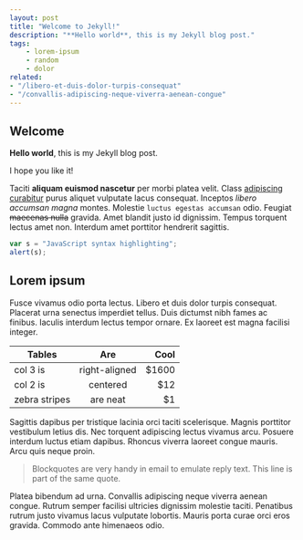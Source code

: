 ```yaml
---
layout: post
title: "Welcome to Jekyll!"
description: "**Hello world**, this is my Jekyll blog post."
tags: 
    - lorem-ipsum 
    - random
    - dolor
related:
- "/libero-et-duis-dolor-turpis-consequat"
- "/convallis-adipiscing-neque-viverra-aenean-congue"
---
```


## Welcome

**Hello world**, this is my Jekyll blog post.

I hope you like it!

Taciti **aliquam euismod nascetur** per morbi platea velit. Class [adipiscing curabitur](#) purus aliquet vulputate lacus consequat. Inceptos _libero accumsan magna_ montes. Molestie `luctus egestas accumsan` odio. Feugiat ~~maecenas nulla~~ gravida. Amet blandit justo id dignissim. Tempus torquent lectus amet non. Interdum amet porttitor hendrerit sagittis.

```js
var s = "JavaScript syntax highlighting";
alert(s);
```

## Lorem ipsum

Fusce vivamus odio porta lectus. Libero et duis dolor turpis consequat. Placerat urna senectus imperdiet tellus. Duis dictumst nibh fames ac finibus. Iaculis interdum lectus tempor ornare. Ex laoreet est magna facilisi integer.

| Tables        | Are           | Cool  |
| ------------- |:-------------:| -----:|
| col 3 is      | right-aligned | $1600 |
| col 2 is      | centered      |   $12 |
| zebra stripes | are neat      |    $1 |

Sagittis dapibus per tristique lacinia orci taciti scelerisque. Magnis porttitor vestibulum letius dis. Nec torquent adipiscing lectus vivamus arcu. Posuere interdum luctus etiam dapibus. Rhoncus viverra laoreet congue mauris. Arcu quis neque proin.

> Blockquotes are very handy in email to emulate reply text.
> This line is part of the same quote.

Platea bibendum ad urna. Convallis adipiscing neque viverra aenean congue. Rutrum semper facilisi ultricies dignissim molestie taciti. Penatibus rutrum justo vivamus lacus vulputate lobortis. Mauris porta curae orci eros gravida. Commodo ante himenaeos odio.
